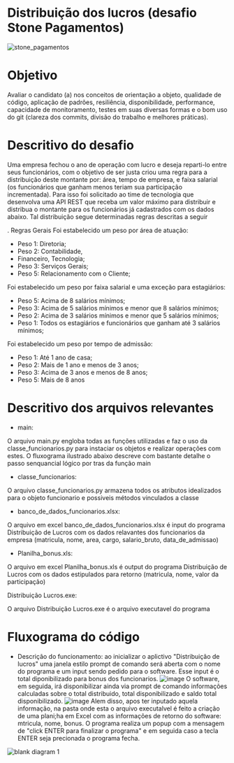 # Distribuição dos lucros (desafio Stone Pagamentos)

![stone_pagamentos](https://user-images.githubusercontent.com/11545292/51984146-c2daa180-2481-11e9-8dd4-6317ee169e30.png)

# Objetivo

Avaliar o candidato (a) nos conceitos de orientação a objeto, qualidade de código, aplicação de padrões, resiliência, disponibilidade, performance, capacidade de monitoramento, testes em suas diversas formas e o bom uso do git (clareza dos commits, divisão do trabalho e melhores práticas).

# Descritivo do desafio

Uma empresa fechou o ano de operação com lucro e deseja reparti-lo entre seus funcionários, com o objetivo de ser justa criou uma regra para a distribuição deste montante por: área, tempo de empresa, e faixa salarial (os funcionários que ganham menos teriam sua participação incrementada). Para isso foi solicitado ao time de tecnologia que desenvolva uma API REST que receba um valor máximo para distribuir e distribua o montante para os funcionários já cadastrados com os dados abaixo. Tal distribuição segue determinadas regras descritas a seguir

. Regras Gerais Foi estabelecido um peso por área de atuação: 

- Peso 1: Diretoria; 
- Peso 2: Contabilidade, 
- Financeiro, Tecnologia; 
- Peso 3: Serviços Gerais; 
- Peso 5: Relacionamento com o Cliente; 

Foi estabelecido um peso por faixa salarial e uma exceção para estagiários: 

- Peso 5: Acima de 8 salários mínimos; 
- Peso 3: Acima de 5 salários mínimos e menor que 8 salários mínimos; 
- Peso 2: Acima de 3 salários mínimos e menor que 5 salários mínimos; 
- Peso 1: Todos os estagiários e funcionários que ganham até 3 salários mínimos; 

Foi estabelecido um peso por tempo de admissão: 

- Peso 1: Até 1 ano de casa; 
- Peso 2: Mais de 1 ano e menos de 3 anos; 
- Peso 3: Acima de 3 anos e menos de 8 anos; 
- Peso 5: Mais de 8 anos

# Descritivo dos arquivos relevantes

- main:

O arquivo main.py engloba todas as funções utilizadas e faz o uso da classe_funcionarios.py para instaciar os objetos e realizar operações com estes. O fluxograma ilustrado abaixo descreve com bastante detalhe o passo senquancial lógico por tras da função main

- classe_funcionarios:

O arquivo classe_funcionarios.py armazena todos os atributos idealizados para o objeto funcionario e possiveis métodos vinculados a classe

- banco_de_dados_funcionarios.xlsx:

O arquivo em excel banco_de_dados_funcionarios.xlsx é input do programa Distribuição de Lucros com os dados relavantes dos funcionarios da empresa (matricula, nome, area, cargo, salario_bruto, data_de_admissao)

- Planilha_bonus.xls:

O arquivo em excel Planilha_bonus.xls é output do programa Distribuição de Lucros com os dados estipulados para retorno (matricula, nome, valor da participação) 

Distribuição Lucros.exe:

O arquivo Distribuição Lucros.exe é o arquivo executavel do programa

# Fluxograma do código

- Descrição do funcionamento: ao inicializar o aplictivo "Distribuição de lucros" uma janela estilo prompt de comando será aberta com o nome do programa e um input sendo pedido para o software. Esse input é o total diponibilizado para bonus dos funcionarios. 
![image](https://user-images.githubusercontent.com/11545292/52171259-f72fb580-2740-11e9-9811-6813f19d3ffc.png)
O software, em seguida, irá disponibilizar ainda via prompt de comando informações calculadas sobre o total distribuido, total disponibilizado e saldo total disponibilizado.
![image](https://user-images.githubusercontent.com/11545292/52171266-10386680-2741-11e9-8618-ad883ed52656.png)
Alem disso, apos ter inputado aquela informação, na pasta onde esta o arquivo executalvel é feito a criação de uma plani;ha em Excel com as informações de retorno do software: mtricula, nome, bonus. O programa realiza um popup com a mensagem de "click ENTER para finalizar o programa" e em seguida caso a tecla ENTER seja precionada o programa fecha.


![blank diagram 1](https://user-images.githubusercontent.com/11545292/52016818-bdef0f80-24cc-11e9-944d-34d19d184ebf.png)

